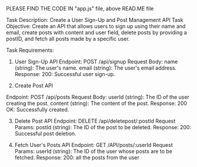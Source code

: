 PLEASE FIND THE CODE IN "app.js" file, above READ.ME file


Task Description: Create a User Sign-Up and Post Management API Task Objective: Create an API that allows users to sign up using their name and email, create posts with content and user field, delete posts by providing a postID, and fetch all posts made by a specific user.

Task Requirements:

1. User Sign-Up API Endpoint: POST /api/signup Request Body: name (string): The user's name. email (string): The user's email address. Response: 200: Successful user sign-up.

2. Create Post API

Endpoint: POST /api/posts Request Body: userId (string): The ID of the user creating the post. content (string): The content of the post. Response: 200 OK: Successfully created.

3. Delete Post API Endpoint: DELETE /api/deletepost/:postId Request Params: postId (string): The ID of the post to be deleted. Response: 200: Successful post deletion.

4. Fetch User's Posts API Endpoint: GET /API/posts/:userId Request Params: userId (string): The ID of the user whose posts are to be fetched. Response: 200: all the posts from the user

